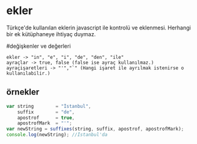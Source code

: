 # ekler
Türkçe'de kullanılan eklerin javascript ile kontrolü ve eklenmesi. Herhangi bir ek kütüphaneye ihtiyaç duymaz.

#değişkenler ve değerleri
```text
ekler -> "in", "e", "i", "de", "den", "ile"
ayraçlar -> true, false (false ise ayraç kullanılmaz.)
ayraçişaretleri -> "'","`" (Hangi işaret ile ayrılmak istenirse o kullanılabilir.)
```

## örnekler
```js
var string        = "İstanbul",
    suffix        = "de",
    apostrof      = true,
    apostrofMark  = "'";
var newString = suffixes(string, suffix, apostrof, apostrofMark);
console.log(newString); //İstanbul'da
```



